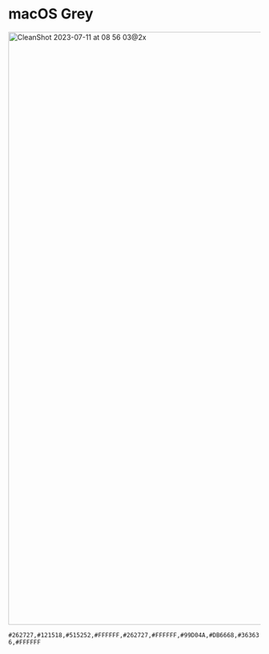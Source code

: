 # macOS Grey

<img width="1182" alt="CleanShot 2023-07-11 at 08 56 03@2x" src="https://github.com/aubreypwd/Slack/assets/1753298/247093e6-cf49-4475-bfc2-d93502b66742">

`#262727,#121518,#515252,#FFFFFF,#262727,#FFFFFF,#99D04A,#DB6668,#363636,#FFFFFF`
